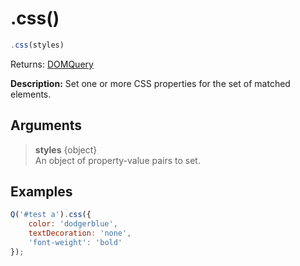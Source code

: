 # .css()

```js
.css(styles)
```

Returns: [DOMQuery](../README.md#domquery-q)

**Description:** Set one or more CSS properties for the set of matched elements.

## Arguments

> **styles** {object}<br>
> An object of property-value pairs to set.

## Examples

```js
Q('#test a').css({
    color: 'dodgerblue',
    textDecoration: 'none',
    'font-weight': 'bold'
});
```
